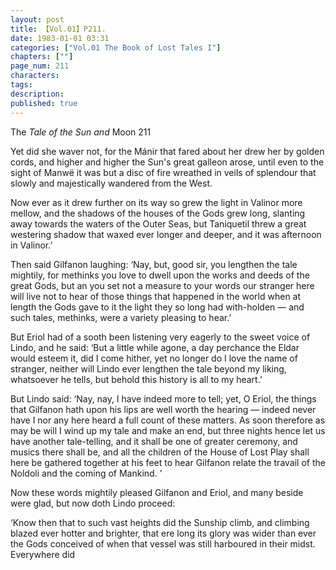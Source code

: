 ```yaml
---
layout: post
title: 【Vol.01】P211.
date: 1983-01-01 03:31
categories: ["Vol.01 The Book of Lost Tales I"]
chapters: [""]
page_num: 211
characters: 
tags: 
description: 
published: true
---
```


<p style="text-indent: 0;">
The <I>Tale of the Sun and </I>Moon 211
</p>

Yet did she waver not, for the Mánir that fared about her drew her by golden cords, and higher and higher the Sun's great galleon arose, until even to the sight of Manwë it was but a disc of fire wreathed in veils of splendour that slowly and majestically wandered from the West.

Now ever as it drew further on its way so grew the light in Valinor more mellow, and the shadows of the houses of the Gods grew long, slanting away towards the waters of the Outer Seas, but Taniquetil threw a great westering shadow that waxed ever longer and deeper, and it was afternoon in Valinor.’

Then said Gilfanon laughing: ‘Nay, but, good sir, you lengthen the tale mightily, for methinks you love to dwell upon the works and deeds of the great Gods, but an you set not a measure to your words our stranger here will live not to hear of those things that happened in the world when at length the Gods gave to it the light they so long had with-holden — and such tales, methinks, were a variety pleasing to hear.’

But Eriol had of a sooth been listening very eagerly to the sweet voice of Lindo, and he said: ‘But a little while agone, a day perchance the Eldar would esteem it, did I come hither, yet no longer do I love the name of stranger, neither will Lindo ever lengthen the tale beyond my liking, whatsoever he tells, but behold this history is all to my heart.’

But Lindo said: ‘Nay, nay, I have indeed more to tell; yet, O Eriol, the things that Gilfanon hath upon his lips are well worth the hearing — indeed never have I nor any here heard a full count of these matters. As soon therefore as may be will I wind up my tale and make an end, but three nights hence let us have another tale-telling, and it shall be one of greater ceremony, and musics there shall be, and all the children of the House of Lost Play shall here be gathered together at his feet to hear Gilfanon relate the travail of the Noldoli and the coming of Mankind. ’

Now these words mightily pleased Gilfanon and Eriol, and many beside were glad, but now doth Lindo proceed:

‘Know then that to such vast heights did the Sunship climb, and climbing blazed ever hotter and brighter, that ere long its glory was wider than ever the Gods conceived of when that vessel was still harboured in their midst. Everywhere did


